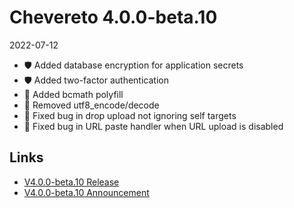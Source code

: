 # Chevereto 4.0.0-beta.10

2022-07-12

- 🛡 Added database encryption for application secrets
- 🛡 Added two-factor authentication
- 🐘 Added bcmath polyfill
- 🐘 Removed utf8_encode/decode
- 🐞 Fixed bug in drop upload not ignoring self targets
- 🐞 Fixed bug in URL paste handler when URL upload is disabled

## Links

- [V4.0.0-beta.10 Release](https://chevereto.com/community/threads/chevereto-v4-0-0-beta-10.14380/)
- [V4.0.0-beta.10 Announcement](https://chevereto.com/community/threads/chevereto-v4-0-0-beta-10-announcement.14343/)

